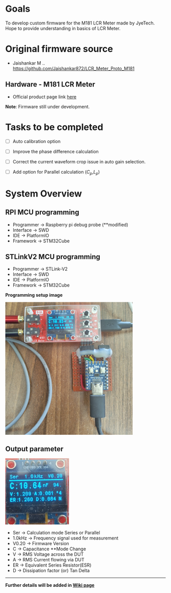 # Goals
   To develop custom firmware for the M181 LCR Meter made by JyeTech.
   Hope to provide understanding in basics of LCR Meter.

# Original firmware source
- Jaishankar M .. https://github.com/Jaishankar872/LCR_Meter_Proto_M181

## Hardware - M181 LCR Meter
- Official product page link [here](https://jyetech.com/m181-lcr-meter/)

**Note**: Firmware still under development.
# Tasks to be completed
- [ ] Auto calibration option
- [ ] Improve the phase difference calculation
- [ ] Correct the current waveform crop issue in auto gain selection.
- [ ] Add option for Parallel calculation ($C_p$,$L_p$)


# System Overview
## RPI MCU programming
- Programmer → Raspberry pi debug probe (**modified)
- Interface  → SWD
- IDE        → PlatformIO
- Framework  → STM32Cube

## STLinkV2 MCU programming
- Programmer → STLink-V2
- Interface  → SWD
- IDE        → PlatformIO
- Framework  → STM32Cube

**Programming setup image**

<img src="docs/LCR_Meter_Program_Setup.jpg" alt="image" style="width:400px;height:auto;">

## Output parameter
<img src="docs/output_fw-v0_20.jpg" alt="image" style="width:200px;height:auto;">

* Ser → Calculation mode Series or Parallel
* 1.0kHz → Frequency signal used for measurement
* V0.20 → Firmware Version
* C → Capacitance **Mode Change
* V → RMS Voltage across the DUT
* A → RMS Current flowing via DUT
* ER → Equivalent Series Resistor(ESR)
* D → Dissipation factor (or) Tan Delta


***
 **Further details will be added in [Wiki page](https://docs.jaidb.in/m181_lcr/Home/)**
